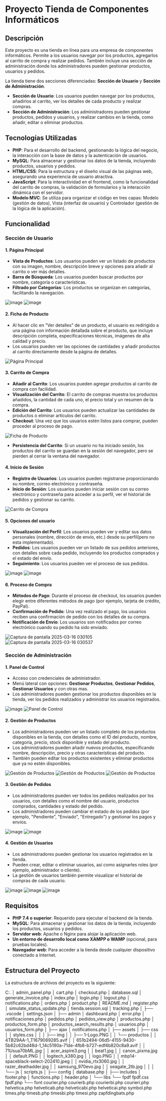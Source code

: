 # Proyecto Tienda de Componentes Informáticos

## Descripción

Este proyecto es una tienda en línea para una empresa de componentes informáticos. Permite a los usuarios navegar por los productos, agregarlos al carrito de compra y realizar pedidos. También incluye una sección de administración donde los administradores pueden gestionar productos, usuarios y pedidos.

La tienda tiene dos secciones diferenciadas: **Sección de Usuario** y **Sección de Administración**.

- **Sección de Usuario**: Los usuarios pueden navegar por los productos, añadirlos al carrito, ver los detalles de cada producto y realizar compras.
- **Sección de Administración**: Los administradores pueden gestionar productos, pedidos y usuarios, y realizar cambios en la tienda, como añadir, editar o eliminar productos.

## Tecnologías Utilizadas

- **PHP**: Para el desarrollo del backend, gestionando la lógica del negocio, la interacción con la base de datos y la autenticación de usuarios.
- **MySQL**: Para almacenar y gestionar los datos de la tienda, incluyendo productos, usuarios y pedidos.
- **HTML/CSS**: Para la estructura y el diseño visual de las páginas web, asegurando una experiencia de usuario atractiva.
- **JavaScript**: Para la interactividad en el frontend, como la funcionalidad del carrito de compras, la validación de formularios y la interacción dinámica con el servidor.
- **Modelo MVC**: Se utiliza para organizar el código en tres capas: Modelo (gestión de datos), Vista (interfaz de usuario) y Controlador (gestión de la lógica de la aplicación).

## Funcionalidad

### Sección de Usuario

#### 1. **Página Principal**
   - **Vista de Productos**: Los usuarios pueden ver un listado de productos con su imagen, nombre, descripción breve y opciones para añadir al carrito o ver más detalles.
   - **Barra de Búsqueda**: Los usuarios pueden buscar productos por nombre, categoría o características.
   - **Filtrado por Categorías**: Los productos se organizan en categorías, facilitando la navegación.

   ![image](https://github.com/user-attachments/assets/0bbbb427-c57f-4e4b-890b-5e66dcd47cbd)
   ![image](https://github.com/user-attachments/assets/18a50995-55b8-461a-ae39-d76823adacc0)


#### 2. **Ficha de Producto**
   - Al hacer clic en "Ver detalles" de un producto, el usuario es redirigido a una página con información detallada sobre el producto, que incluye descripción completa, especificaciones técnicas, imágenes de alta calidad y precio.
   - Los usuarios pueden ver las opciones de cantidades y añadir productos al carrito directamente desde la página de detalles.
     
![Página Principal](https://github.com/user-attachments/assets/b961561c-2505-4c8c-b6be-13de10870b15)


#### 3. **Carrito de Compra**
   - **Añadir al Carrito**: Los usuarios pueden agregar productos al carrito de compra con facilidad.
   - **Visualización del Carrito**: El carrito de compras muestra los productos añadidos, la cantidad de cada uno, el precio total y un resumen de la compra.
   - **Edición del Carrito**: Los usuarios pueden actualizar las cantidades de productos o eliminar artículos del carrito.
   - **Checkout**: Una vez que los usuarios estén listos para comprar, pueden proceder al proceso de pago.

   ![Ficha de Producto](https://github.com/user-attachments/assets/ef9a4c00-91aa-4cc2-ac08-fa68773a812d)



   - **Persistencia del Carrito**: Si un usuario no ha iniciado sesión, los productos del carrito se guardan en la sesión del navegador, pero se pierden al cerrar la ventana del navegador.

#### 4. **Inicio de Sesión**
   - **Registro de Usuarios**: Los usuarios pueden registrarse proporcionando su nombre, correo electrónico y contraseña.
   - **Inicio de Sesión**: Los usuarios pueden iniciar sesión con su correo electrónico y contraseña para acceder a su perfil, ver el historial de pedidos y gestionar su carrito.


   ![Carrito de Compra](https://github.com/user-attachments/assets/7fbca5b4-b8c7-441b-b7e8-3b10f6b67f80)

#### 5. **Opciones del usuario**
   - **Visualización del Perfil**: Los usuarios pueden ver y editar sus datos personales (nombre, dirección de envío, etc.) desde su perfil(pero no esta implementado).
   - **Pedidos**: Los usuarios pueden ver un listado de sus pedidos anteriores, con detalles sobre cada pedido, incluyendo los productos comprados y el estado del envío.
   - **Seguimiento**: Los usuarios pueden ver el proceso de sus pedidos.

   ![image](https://github.com/user-attachments/assets/2b772e82-7913-459f-b333-8fade204d735)
   ![image](https://github.com/user-attachments/assets/f0035307-cd22-4e37-b7c0-f5d25728e58e)


#### 6. **Proceso de Compra**
   - **Métodos de Pago**: Durante el proceso de checkout, los usuarios pueden elegir entre diferentes métodos de pago (por ejemplo, tarjeta de crédito, PayPal).
   - **Confirmación de Pedido**: Una vez realizado el pago, los usuarios reciben una confirmación de pedido con los detalles de su compra.
   - **Notificación de Envío**: Los usuarios son notificados por correo electrónico cuando su pedido ha sido enviado.
     
   ![Captura de pantalla 2025-03-16 030105](https://github.com/user-attachments/assets/c1c88124-ae52-48be-a13e-1bffc73b7ad7)
   ![Captura de pantalla 2025-03-16 030537](https://github.com/user-attachments/assets/bc47ebd2-1c3b-4ddb-9378-40f4d56535b7)

### Sección de Administración

#### 1. **Panel de Control**
   - Acceso con credenciales de administrador.
   - Menú lateral con opciones: **Gestionar Productos**, **Gestionar Pedidos**, **Gestionar Usuarios** y con otras mas.
   - Los administradores pueden gestionar los productos disponibles en la tienda, ver los pedidos realizados y administrar los usuarios registrados.

   ![image](https://github.com/user-attachments/assets/326c3211-8670-44ba-97f3-0323f8866f7b)
   ![Panel de Control](https://github.com/user-attachments/assets/b14e129c-254c-4ebb-9f2d-51c37d40e8fc)

#### 2. **Gestión de Productos**
   - Los administradores pueden ver un listado completo de los productos disponibles en la tienda, con detalles como el ID del producto, nombre, categoría, precio, stock disponible y estado del producto.
   - Los administradores pueden añadir nuevos productos, especificando nombre, descripción, precio y otras características del producto.
   - También pueden editar los productos existentes y eliminar productos que ya no estén disponibles.

   ![Gestión de Productos](https://github.com/user-attachments/assets/6189b414-f60e-4fd9-8dfb-d21cc997ee8c)
   ![Gestión de Productos](https://github.com/user-attachments/assets/e2e9dba8-f49a-49f9-b0e7-7e7f85245041)
   ![Gestión de Productos](https://github.com/user-attachments/assets/797c12e9-8290-4a87-9ec7-27d2159fef2d)

#### 3. **Gestión de Pedidos**
   - Los administradores pueden ver todos los pedidos realizados por los usuarios, con detalles como el nombre del usuario, productos comprados, cantidades y estado del pedido.
   - Los administradores pueden cambiar el estado de los pedidos (por ejemplo, "Pendiente", "Enviado", "Entregado") y gestionar los pagos y envíos.

   ![image](https://github.com/user-attachments/assets/12404b47-e00f-4506-b04b-c5ea8ac7b45a)
   ![image](https://github.com/user-attachments/assets/101bf376-7dda-4ddb-b9ae-05af171ca4ca)



#### 4. **Gestión de Usuarios**
   - Los administradores pueden gestionar los usuarios registrados en la tienda.
   - Pueden crear, editar o eliminar usuarios, así como asignarles roles (por ejemplo, administrador o cliente).
   - La gestión de usuarios también permite visualizar el historial de compras de cada usuario.

   ![image](https://github.com/user-attachments/assets/66ac7623-4eed-4a3b-bf69-ce85a3052cbd)
   ![image](https://github.com/user-attachments/assets/3fcfd198-adc4-4190-8f81-fb97652c61fb)
   ![image](https://github.com/user-attachments/assets/bcae9ddf-6378-4b51-8a39-c3c2aac14eaa)


## Requisitos

- **PHP 7.4 o superior**: Requerido para ejecutar el backend de la tienda.
- **MySQL**: Para almacenar y gestionar los datos de la tienda, incluyendo los productos, usuarios y pedidos.
- **Servidor web**: Apache o Nginx para alojar la aplicación web.
- **Un entorno de desarrollo local como XAMPP o WAMP** (opcional, para pruebas locales).
- **Navegador web**: Para acceder a la tienda desde cualquier dispositivo conectado a Internet.

## Estructura del Proyecto

La estructura de archivos del proyecto es la siguiente:

C:.
│   admin_panel.php
│   cart.php
│   checkout.php
│   database.sql
│   generate_invoice.php
│   index.php
│   login.php
│   logout.php
│   notifications.php
│   orders.php
│   product.php
│   README.md
│   register.php
│   simulate_status_update.php
│   tienda.session.sql
│   tracking.php
│
├── .vscode
│       settings.json
│
├── admin
│       dashboard.php
│       error.php
│       notificaciones.php
│       pedidos.php
│       pedidos_view.php
│       productos.php
│       productos_form.php
│       productos_search_results.php
│       usuarios.php
│       usuarios_form.php
│
├── ajax
│       notifications.php
│
├── assets
│   ├── css
│   │       styles.css
│   │
│   ├── img
│   │   ├── 1-Logo.PNG
│   │   └── productos
│   │           4TB29AA-1_T1679069285.avif
│   │           651b2494-06d5-4155-9430-5b82c62bd48d-1_14c5190a-71de-4fb8-b727-edf4b820c8a9.avif
│   │           71Usua70bML.jpg
│   │           acer_aspire3.png
│   │           beat1.jpg
│   │           canon_pixma.jpg
│   │           default.PNG
│   │           logitech_k380.jpg
│   │           logo.PNG
│   │           mbp14-spaceblack-select-202410.jpeg
│   │           nvidia_rtx3060.jpg
│   │           razer_deathadder.jpg
│   │           samsung_970evo.jpg
│   │           seagate_2tb.jpg
│   │
│   └── js
│           scripts.js
│
├── config
│       database.php
│
├── includes
│       footer.php
│       functions.php
│       header.php
│
└── libs
    └── fpdf
            fpdf.css
            fpdf.php
            └── font
                    courier.php
                    courierb.php
                    courierbi.php
                    courieri.php
                    helvetica.php
                    helveticab.php
                    helveticabi.php
                    helveticai.php
                    symbol.php
                    times.php
                    timesb.php
                    timesbi.php
                    timesi.php
                    zapfdingbats.php


